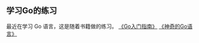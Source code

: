 学习Go的练习
---

最近在学习 Go 语言，这是随着书籍做的练习。
[《Go入门指南》](https://github.com/Unknwon/the-way-to-go_ZH_CN)
[《神奇的Go语言》](http://wiki.jikexueyuan.com/project/magical-go/)
